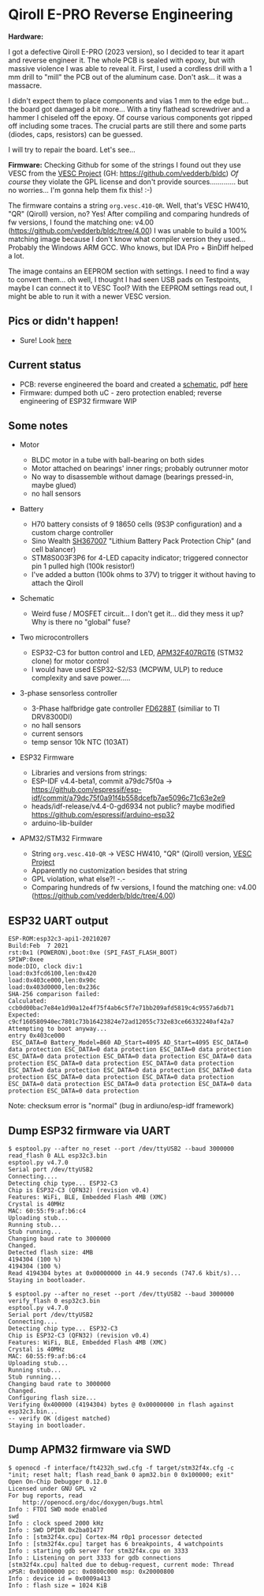 # Qiroll E-PRO Reverse Engineering

**Hardware:**

I got a defective Qiroll E-PRO (2023 version), so I decided to tear it apart and reverse engineer it.
The whole PCB is sealed with epoxy, but with massive violence I was able to reveal it.
First, I used a cordless drill with a 1 mm drill to "mill" the PCB out of the aluminum case. Don't ask... it was a massacre.

I didn't expect them to place components and vias 1 mm to the edge but... the board got damaged a bit more...
With a tiny flathead screwdriver and a hammer I chiseled off the epoxy. Of course various components got ripped off including some traces.
The crucial parts are still there and some parts (diodes, caps, resistors) can be guessed.

I will try to repair the board. Let's see...

**Firmware:**
Checking Github for some of the strings I found out they use VESC from the [VESC Project][VESCProject] (GH: https://github.com/vedderb/bldc)
*Of course* they violate the GPL license and don't provide sources............. but no worries... I'm gonna help them fix this! :-)

The firmware contains a string `org.vesc.410-QR`. Well, that's VESC HW410, "QR" (Qiroll) version, no? Yes!
After compiling and comparing hundreds of fw versions, I found the matching one: v4.00 (https://github.com/vedderb/bldc/tree/4.00)
I was unable to build a 100% matching image because I don't know what compiler version they used... Probably the Windows ARM GCC. Who knows, but IDA Pro + BinDiff helped a lot.

The image contains an EEPROM section with settings. I need to find a way to convert them... oh well, I thought I had seen USB pads on Testpoints, maybe I can connect it to VESC Tool? With the EEPROM settings read out, I might be able to run it with a newer VESC version.

## Pics or didn't happen!

- Sure! Look [here](/PICTURES.md)

## Current status

- PCB: reverse engineered the board and created a [schematic](/schematic), pdf [here](/schematic/qiroll.pdf)
- Firmware: dumped both uC - zero protection enabled; reverse engineering of ESP32 firmware WIP

## Some notes

- Motor
  - BLDC motor in a tube with ball-bearing on both sides
  - Motor attached on bearings' inner rings; probably outrunner motor
  - No way to disassemble without damage (bearings pressed-in, maybe glued)
  - no hall sensors

- Battery
  - H70 battery consists of 9 18650 cells (9S3P configuration) and a custom charge controller
  - Sino Wealth [SH367007][SH367007-ds] "Lithium Battery Pack Protection Chip" (and cell balancer)
  - STM8S003F3P6 for 4-LED capacity indicator; triggered connector pin 1 pulled high (100k resistor!)
  - I've added a button (100k ohms to 37V) to trigger it without having to attach the Qiroll

- Schematic
  - Weird fuse / MOSFET circuit... I don't get it... did they mess it up? Why is there no "global" fuse?

- Two microcontrollers
  - ESP32-C3 for button control and LED, [APM32F407RGT6][APM32F407RGT6-ds] (STM32 clone) for motor control
  - I would have used ESP32-S2/S3 (MCPWM, ULP) to reduce complexity and save power.....

- 3-phase sensorless controller
  - 3-Phase halfbridge gate controller [FD6288T][FD6288T-ds] (similiar to TI DRV8300DI)
  - no hall sensors
  - current sensors
  - temp sensor 10k NTC (103AT)

- ESP32 Firmware
  - Libraries and versions from strings:
  - ESP-IDF v4.4-beta1, commit a79dc75f0a -> https://github.com/espressif/esp-idf/commit/a79dc75f0a91f4b558dcefb7ae5096c71c63e2e9
  - heads/idf-release/v4.4-0-gd6934 not public? maybe modified https://github.com/espressif/arduino-esp32
  - arduino-lib-builder

- APM32/STM32 Firmware
  - String `org.vesc.410-QR` -> VESC HW410, "QR" (Qiroll) version, [VESC Project][VESCProject]
  - Apparently no customization besides that string
  - GPL violation, what else?! -.-
  - Comparing hundreds of fw versions, I found the matching one: v4.00 (https://github.com/vedderb/bldc/tree/4.00)

## ESP32 UART output

```
ESP-ROM:esp32c3-api1-20210207
Build:Feb  7 2021
rst:0x1 (POWERON),boot:0xe (SPI_FAST_FLASH_BOOT)
SPIWP:0xee
mode:DIO, clock div:1
load:0x3fcd6100,len:0x420
load:0x403ce000,len:0x90c
load:0x403d0000,len:0x236c
SHA-256 comparison failed:
Calculated: ccb0d00bac7e84e1d90a12e4f75f4ab6c5f7e71bb209afd5819c4c9557a6db71
Expected: c9cf160580940ec7801c73b16423824e72ad12055c732e83ce66332240af42a7
Attempting to boot anyway...
entry 0x403ce000
 ESC_DATA=0 Battery_Model=B60 AD_Start=4095 AD_Start=4095 ESC_DATA=0 data protection ESC_DATA=0 data protection ESC_DATA=0 data protection ESC_DATA=0 data protection ESC_DATA=0 data protection ESC_DATA=0 data protection ESC_DATA=0 data protection ESC_DATA=0 data protection ESC_DATA=0 data protection ESC_DATA=0 data protection ESC_DATA=0 data protection ESC_DATA=0 data protection ESC_DATA=0 data protection ESC_DATA=0 data protection ESC_DATA=0 data protection ESC_DATA=0 data protection ESC_DATA=0 data protection
```

Note: checksum error is "normal" (bug in ardiuno/esp-idf framework)

## Dump ESP32 firmware via UART

```
$ esptool.py --after no_reset --port /dev/ttyUSB2 --baud 3000000 read_flash 0 ALL esp32c3.bin
esptool.py v4.7.0
Serial port /dev/ttyUSB2
Connecting....
Detecting chip type... ESP32-C3
Chip is ESP32-C3 (QFN32) (revision v0.4)
Features: WiFi, BLE, Embedded Flash 4MB (XMC)
Crystal is 40MHz
MAC: 60:55:f9:af:b6:c4
Uploading stub...
Running stub...
Stub running...
Changing baud rate to 3000000
Changed.
Detected flash size: 4MB
4194304 (100 %)
4194304 (100 %)
Read 4194304 bytes at 0x00000000 in 44.9 seconds (747.6 kbit/s)...
Staying in bootloader.

$ esptool.py --after no_reset --port /dev/ttyUSB2 --baud 3000000 verify_flash 0 esp32c3.bin
esptool.py v4.7.0
Serial port /dev/ttyUSB2
Connecting....
Detecting chip type... ESP32-C3
Chip is ESP32-C3 (QFN32) (revision v0.4)
Features: WiFi, BLE, Embedded Flash 4MB (XMC)
Crystal is 40MHz
MAC: 60:55:f9:af:b6:c4
Uploading stub...
Running stub...
Stub running...
Changing baud rate to 3000000
Changed.
Configuring flash size...
Verifying 0x400000 (4194304) bytes @ 0x00000000 in flash against esp32c3.bin...
-- verify OK (digest matched)
Staying in bootloader.
```

## Dump APM32 firmware via SWD

```
$ openocd -f interface/ft4232h_swd.cfg -f target/stm32f4x.cfg -c "init; reset halt; flash read_bank 0 apm32.bin 0 0x100000; exit"
Open On-Chip Debugger 0.12.0
Licensed under GNU GPL v2
For bug reports, read
	http://openocd.org/doc/doxygen/bugs.html
Info : FTDI SWD mode enabled
swd
Info : clock speed 2000 kHz
Info : SWD DPIDR 0x2ba01477
Info : [stm32f4x.cpu] Cortex-M4 r0p1 processor detected
Info : [stm32f4x.cpu] target has 6 breakpoints, 4 watchpoints
Info : starting gdb server for stm32f4x.cpu on 3333
Info : Listening on port 3333 for gdb connections
[stm32f4x.cpu] halted due to debug-request, current mode: Thread
xPSR: 0x01000000 pc: 0x0800c000 msp: 0x20000800
Info : device id = 0x0009a413
Info : flash size = 1024 KiB
```

[SH367007-ds]: https://pdfcoffee.com/sinowealth-sh367008x-038xy-aad01-c160914zh-cn-en-pdf-free.html
[FD6288T-ds]: https://static.qingshow.net/fortiortech/file/1597746029372.pdf
[APM32F407RGT6-ds]: https://global.geehy.com/uploads/tool/APM32F405xG%20407xExG%20datasheet%20V1.7.pdf
[VESCProject]: https://vesc-project.com/
